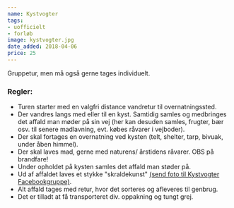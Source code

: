 ```yaml
---
name: Kystvogter
tags:
- uofficielt
- forløb
image: kystvogter.jpg
date_added: 2018-04-06
price: 25
---
```

Gruppetur, men må også gerne tages individuelt.

### Regler:
- Turen starter med en valgfri distance vandretur til overnatningssted.      
- Der vandres langs med eller til en kyst. Samtidig samles og medbringes det affald man møder på sin vej (her kan desuden samles, frugter, bær osv. til senere madlavning, evt. købes råvarer i vejboder).
- Der skal fortages en overnatning ved kysten (telt, shelter, tarp, bivuak, under åben himmel).
- Der skal laves mad, gerne med naturens/ årstidens råvarer. OBS på brandfare!
- Under opholdet på kysten samles det affald man støder på.
- Ud af affaldet laves et stykke "skraldekunst" [(send foto til Kystvogter Facebookgruppe)](https://www.facebook.com/KystVogter-1921429771519827/?hc_ref=ARSb0lb0sp06tDq1wp-MRfDZlHqRQMUgNLw4XhcFq-n-Ee91Z3ffzC7d5VVoFse_-MY&fref=nf&hc_location=group).
- Alt affald tages med retur, hvor det sorteres og afleveres til genbrug.
- Det er tilladt at få transporteret div. oppakning og tungt grej.
